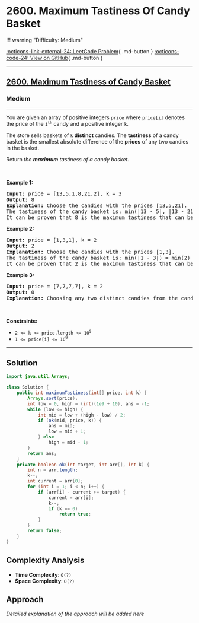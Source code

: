 # 2600. Maximum Tastiness Of Candy Basket

!!! warning "Difficulty: Medium"

[:octicons-link-external-24: LeetCode Problem](https://leetcode.com/problems/maximum-tastiness-of-candy-basket/){ .md-button }
[:octicons-code-24: View on GitHub](https://github.com/RAJ8664/Leetcode/tree/master/2600-maximum-tastiness-of-candy-basket){ .md-button }

---

<h2><a href="https://leetcode.com/problems/maximum-tastiness-of-candy-basket">2600. Maximum Tastiness of Candy Basket</a></h2><h3>Medium</h3><hr><p>You are given an array of positive integers <code>price</code> where <code>price[i]</code> denotes the price of the <code>i<sup>th</sup></code> candy and a positive integer <code>k</code>.</p>

<p>The store sells baskets of <code>k</code> <strong>distinct</strong> candies. The <strong>tastiness</strong> of a candy basket is the smallest absolute difference of the <strong>prices</strong> of any two candies in the basket.</p>

<p>Return <em>the <strong>maximum</strong> tastiness of a candy basket.</em></p>

<p>&nbsp;</p>
<p><strong class="example">Example 1:</strong></p>

<pre>
<strong>Input:</strong> price = [13,5,1,8,21,2], k = 3
<strong>Output:</strong> 8
<strong>Explanation:</strong> Choose the candies with the prices [13,5,21].
The tastiness of the candy basket is: min(|13 - 5|, |13 - 21|, |5 - 21|) = min(8, 8, 16) = 8.
It can be proven that 8 is the maximum tastiness that can be achieved.
</pre>

<p><strong class="example">Example 2:</strong></p>

<pre>
<strong>Input:</strong> price = [1,3,1], k = 2
<strong>Output:</strong> 2
<strong>Explanation:</strong> Choose the candies with the prices [1,3].
The tastiness of the candy basket is: min(|1 - 3|) = min(2) = 2.
It can be proven that 2 is the maximum tastiness that can be achieved.
</pre>

<p><strong class="example">Example 3:</strong></p>

<pre>
<strong>Input:</strong> price = [7,7,7,7], k = 2
<strong>Output:</strong> 0
<strong>Explanation:</strong> Choosing any two distinct candies from the candies we have will result in a tastiness of 0.
</pre>

<p>&nbsp;</p>
<p><strong>Constraints:</strong></p>

<ul>
	<li><code>2 &lt;= k &lt;= price.length &lt;= 10<sup>5</sup></code></li>
	<li><code>1 &lt;= price[i] &lt;= 10<sup>9</sup></code></li>
</ul>


---

## Solution

```java
import java.util.Arrays;

class Solution {
    public int maximumTastiness(int[] price, int k) {
        Arrays.sort(price);
        int low = 0, high = (int)(1e9 + 10), ans = -1;
        while (low <= high) {
            int mid = low + (high - low) / 2;
            if (ok(mid, price, k)) {
                ans = mid;
                low = mid + 1;
            } else
                high = mid - 1;
        }
        return ans;
    }
    private boolean ok(int target, int arr[], int k) {
        int n = arr.length;
        k--;
        int current = arr[0];
        for (int i = 1; i < n; i++) {
            if (arr[i] - current >= target) {
                current = arr[i];
                k--;
                if (k == 0)
                    return true;
            }
        }
        return false;
    }
}
```

## Complexity Analysis

- **Time Complexity**: `O(?)`
- **Space Complexity**: `O(?)`

## Approach

*Detailed explanation of the approach will be added here*

